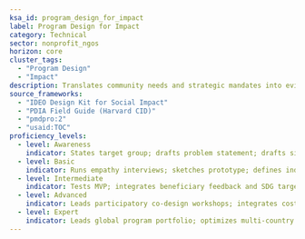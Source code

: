 ```yaml
---
ksa_id: program_design_for_impact
label: Program Design for Impact
category: Technical
sector: nonprofit_ngos
horizon: core
cluster_tags:
  - "Program Design"
  - "Impact"
description: Translates community needs and strategic mandates into evidence-based program blueprints with clear outputs, outcomes, and impact indicators.
source_frameworks:
  - "IDEO Design Kit for Social Impact"
  - "PDIA Field Guide (Harvard CID)"
  - "pmdpro:2"
  - "usaid:TOC"
proficiency_levels:
  - level: Awareness
    indicator: States target group; drafts problem statement; drafts simple objectives aligned to mission.
  - level: Basic
    indicator: Runs empathy interviews; sketches prototype; defines indicators; builds logic models linking inputs to outcomes.
  - level: Intermediate
    indicator: Tests MVP; integrates beneficiary feedback and SDG targets; aligns with theory of change.
  - level: Advanced
    indicator: Leads participatory co-design workshops; integrates cost-benefit; scales pilot; secures donor buy-in.
  - level: Expert
    indicator: Leads global program portfolio; optimizes multi-country program portfolios for systemic impact; mentors designers; publishes case study.
---
```


